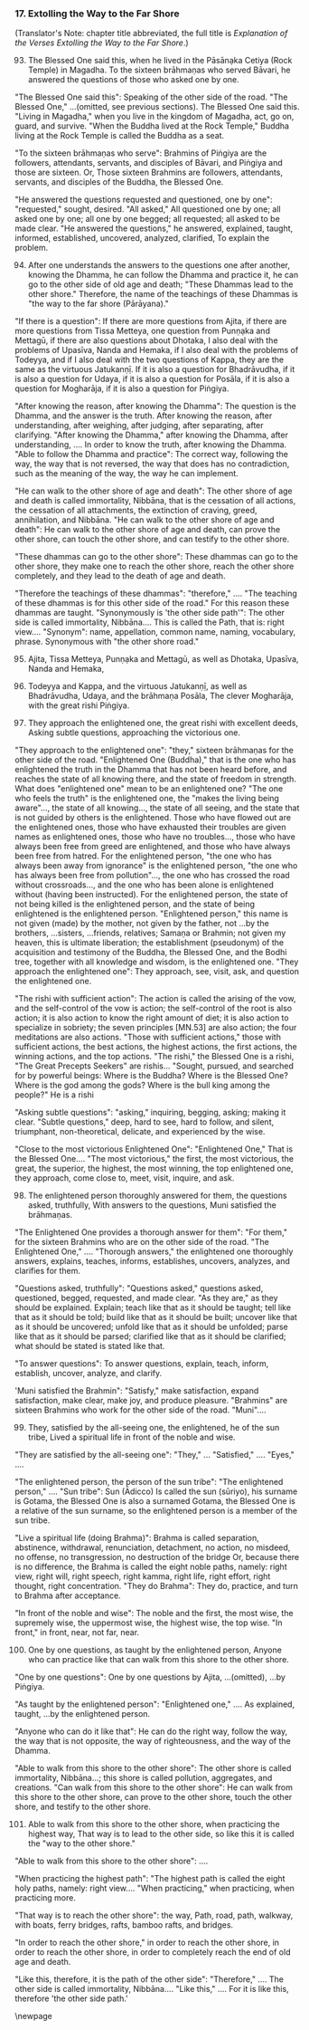 ### 17. Extolling the Way to the Far Shore

(Translator's Note: chapter title abbreviated, the full title is
_Explanation of the Verses Extolling the Way to the Far Shore_.)

93. The Blessed One said this, when he lived in the Pāsānạka Cetiya (Rock
    Temple) in Magadha.
To the sixteen brāhmaṇas who served Bāvari, he answered the questions of those
    who asked one by one.

"The Blessed One said this": Speaking of the other side of the road. "The
Blessed One," ...(omitted, see previous sections). The Blessed One said this.
"Living in Magadha," when you live in the kingdom of Magadha, act, go on, guard,
and survive. "When the Buddha lived at the Rock Temple," Buddha living at the
Rock Temple is called the Buddha as a seat.

"To the sixteen brāhmaṇas who serve": Brahmins of Piṅgiya are the followers,
attendants, servants, and disciples of Bāvari, and Piṅgiya and those are
sixteen. Or, Those sixteen Brahmins are followers, attendants, servants, and
disciples of the Buddha, the Blessed One.

"He answered the questions requested and questioned, one by one": "requested,"
sought, desired. "All asked," All questioned one by one; all asked one by one;
all one by one begged; all requested; all asked to be made clear. "He answered
the questions," he answered, explained, taught, informed, established,
uncovered, analyzed, clarified, To explain the problem.

94. After one understands the answers to the questions one after another,
    knowing the Dhamma, he can follow the Dhamma and practice it, he can go to
    the other side of old age and death;
"These Dhammas lead to the other shore." Therefore, the name of the teachings of
these Dhammas is "the way to the far shore (Pārāyana)."

"If there is a question": If there are more questions from Ajita, if there are
more questions from Tissa Metteya, one question from Punṇạka and Mettagū, if
there are also questions about Dhotaka, I also deal with the problems of
Upasīva, Nanda and Hemaka, if I also deal with the problems of Todeyya, and if I
also deal with the two questions of Kappa, they are the same as the virtuous
Jatukanṇị̄. If it is also a question for Bhadrāvudha, if it is also a question
for Udaya, if it is also a question for Posāla, if it is also a question for
Mogharāja, if it is also a question for Piṅgiya.

"After knowing the reason, after knowing the Dhamma": The question is the
Dhamma, and the answer is the truth. After knowing the reason, after
understanding, after weighing, after judging, after separating, after
clarifying. "After knowing the Dhamma," after knowing the Dhamma, after
understanding, .... In order to know the truth, after knowing the Dhamma.
"Able to follow the Dhamma and practice": The correct way, following the way,
the way that is not reversed, the way that does has no contradiction, such as
the meaning of the way, the way he can implement.

"He can walk to the other shore of age and death": The other shore of age and
death is called immortality, Nibbāna, that is the cessation of all actions, the
cessation of all attachments, the extinction of craving, greed, annihilation,
and Nibbāna. "He can walk to the other shore of age and death": He can walk to
the other shore of age and death, can prove the other shore, can touch the other
shore, and can testify to the other shore.

"These dhammas can go to the other shore": These dhammas can go to the other
shore, they make one to reach the other shore, reach the other shore completely,
and they lead to the death of age and death.

"Therefore the teachings of these dhammas": "therefore," .... "The teaching of
these dhammas is for this other side of the road." For this reason these dhammas
are taught. "Synonymously is 'the other side path'": The other side is called
immortality, Nibbāna.... This is called the Path, that is: right view....
"Synonym": name, appellation, common name, naming, vocabulary, phrase.
Synonymous with "the other shore road."

95. Ajita, Tissa Metteya, Punṇạka and Mettagū,
as well as Dhotaka, Upasīva, Nanda and Hemaka,

96. Todeyya and Kappa, and the virtuous Jatukanṇị̄,
as well as Bhadrāvudha, Udaya, and the brāhmaṇa Posāla,
The clever Mogharāja, with the great rishi Piṅgiya.

97. They approach the enlightened one, the great rishi with excellent deeds,
Asking subtle questions, approaching the victorious one.

"They approach to the enlightened one": "they," sixteen brāhmaṇas for the other
side of the road. "Enlightened One (Buddha)," that is the one who has
enlightened the truth in the Dhamma that has not been heard before, and reaches
the state of all knowing there, and the state of freedom in strength. What does
"enlightened one" mean to be an enlightened one? "The one who feels the truth"
is the enlightened one, the "makes the living being aware"..., the state of all
knowing..., the state of all seeing, and the state that is not guided by others
is the enlightened. Those who have flowed out are the enlightened ones, those
who have exhausted their troubles are given names as enlightened ones, those who
have no troubles..., those who have always been free from greed are enlightened,
and those who have always been free from hatred. For the enlightened person,
"the one who has always been away from ignorance" is the enlightened person,
"the one who has always been free from pollution"..., the one who has crossed
the road without crossroads..., and the one who has been alone is enlightened
without (having been instructed). For the enlightened person, the state of not
being killed is the enlightened person, and the state of being enlightened is
the enlightened person. "Enlightened person," this name is not given (made) by
the mother, not given by the father, not ...by the brothers, ...sisters,
...friends, relatives; Samaṇa or Brahmin; not given my heaven, this is ultimate
liberation; the establishment (pseudonym) of the acquisition and testimony of
the Buddha, the Blessed One, and the Bodhi tree, together with all knowledge and
wisdom, is the enlightened one. "They approach the enlightened one": They
approach, see, visit, ask, and question the enlightened one.

"The rishi with sufficient action": The action is called the arising of the vow,
and the self-control of the vow is action; the self-control of the root is also
action; it is also action to know the right amount of diet; it is also action to
specialize in sobriety; the seven principles [MN.53] are also action; the four
meditations are also actions. "Those with sufficient actions," those with
sufficient actions, the best actions, the highest actions, the first actions,
the winning actions, and the top actions. "The rishi," the Blessed One is a
rishi, "The Great Precepts Seekers" are rishis... "Sought, pursued, and searched
for by powerful beings: Where is the Buddha? Where is the Blessed One? Where is
the god among the gods? Where is the bull king among the people?" He is a rishi

"Asking subtle questions": "asking," inquiring, begging, asking; making it
clear. "Subtle questions," deep, hard to see, hard to follow, and silent,
triumphant, non-theoretical, delicate, and experienced by the wise.

"Close to the most victorious Enlightened One": "Enlightened One," That is the
Blessed One.... "The most victorious," the first, the most victorious, the
great, the superior, the highest, the most winning, the top enlightened one,
they approach, come close to, meet, visit, inquire, and ask.

98. The enlightened person thoroughly answered for them, the questions asked,
    truthfully,
With answers to the questions, Muni satisfied the brāhmaṇas.

"The Enlightened One provides a thorough answer for them": "For them," for the
sixteen Brahmins who are on the other side of the road. "The Enlightened One,"
.... "Thorough answers," the enlightened one thoroughly answers, explains,
teaches, informs, establishes, uncovers, analyzes, and clarifies for them.

"Questions asked, truthfully": "Questions asked," questions asked, questioned,
begged, requested, and made clear. "As they are," as they should be explained.
Explain; teach like that as it should be taught; tell like that as it should be
told; build like that as it should be built; uncover like that as it should be
uncovered; unfold like that as it should be unfolded; parse like that as it
should be parsed; clarified like that as it should be clarified; what should be
stated is stated like that.

"To answer questions": To answer questions, explain, teach, inform, establish,
uncover, analyze, and clarify.

'Muni satisfied the Brahmin": "Satisfy," make satisfaction, expand
satisfaction, make clear, make joy, and produce pleasure. "Brahmins" are sixteen
Brahmins who work for the other side of the road. "Muni"....

99. They, satisfied by the all-seeing one, the enlightened, he of the sun tribe,
Lived a spiritual life in front of the noble and wise.

"They are satisfied by the all-seeing one": "They," ... "Satisfied," ....
"Eyes," ....

"The enlightened person, the person of the sun tribe": "The enlightened person,"
.... "Sun tribe": Sun (Ādicco) Is called the sun (sūriyo), his surname is
Gotama, the Blessed One is also a surnamed Gotama, the Blessed One is a
relative of the sun surname, so the enlightened person is a member of the sun
tribe.

"Live a spiritual life (doing Brahma)": Brahma is called separation, abstinence,
withdrawal, renunciation, detachment, no action, no misdeed, no offense, no
transgression, no destruction of the bridge Or, because there is no difference,
the Brahma is called the eight noble paths, namely: right view, right will,
right speech, right kamma, right life, right effort, right thought, right
concentration. "They do Brahma": They do, practice, and turn to Brahma after
acceptance.

"In front of the noble and wise": The noble and the first, the most wise, the
supremely wise, the uppermost wise, the highest wise, the top wise. "In front,"
in front, near, not far, near.

100. One by one questions, as taught by the enlightened person,
Anyone who can practice like that can walk from this shore to the other shore.

"One by one questions": One by one questions by Ajita, ...(omitted), ...by
Piṅgiya.

"As taught by the enlightened person": "Enlightened one," .... As explained,
taught, ...by the enlightened person.

"Anyone who can do it like that": He can do the right way, follow the way, the
way that is not opposite, the way of righteousness, and the way of the Dhamma.

"Able to walk from this shore to the other shore": The other shore is called
immortality, Nibbāna...; this shore is called pollution, aggregates, and
creations. "Can walk from this shore to the other shore": He can walk from this
shore to the other shore, can prove to the other shore, touch the other shore,
and testify to the other shore.

101. Able to walk from this shore to the other shore, when practicing the
     highest way,
That way is to lead to the other side, so like this it is called the "way to the
    other shore."

"Able to walk from this shore to the other shore": ....

"When practicing the highest path": "The highest path is called the eight holy
paths, namely: right view.... "When practicing," when practicing, when
practicing more.

"That way is to reach the other shore": the way, Path, road, path, walkway,
with boats, ferry bridges, rafts, bamboo rafts, and bridges.

"In order to reach the other shore," in order to reach the other shore, in order
to reach the other shore, in order to completely reach the end of old age and death.

"Like this, therefore, it is the path of the other side": "Therefore," .... The
other side is called immortality, Nibbāna.... "Like this," .... For it is like
this, therefore 'the other side path.'

\newpage
